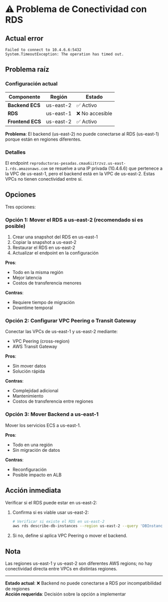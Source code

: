 # ⚠️ Problema de Conectividad con RDS

## Actual error

```
Failed to connect to 10.4.6.6:5432
System.TimeoutException: The operation has timed out.
```

## Problema raíz

### Configuración actual

| Componente | Región | Estado |
|-----------|--------|--------|
| **Backend ECS** | us-east-2 | ✅ Activo |
| **RDS** | us-east-1 | ❌ No accesible |
| **Frontend ECS** | us-east-2 | ✅ Activo |

**Problema**: El backend (us-east-2) no puede conectarse al RDS (us-east-1) porque están en regiones diferentes.

### Detalles

El endpoint `reproductoras-pesadas.cmau6iitrzvz.us-east-1.rds.amazonaws.com` se resuelve a una IP privada (10.4.6.6) que pertenece a la VPC de us-east-1, pero el backend está en la VPC de us-east-2. Estas VPCs no tienen conectividad entre sí.

## Opciones

Tres opciones:

### Opción 1: Mover el RDS a us-east-2 (recomendado si es posible)

1. Crear una snapshot del RDS en us-east-1
2. Copiar la snapshot a us-east-2
3. Restaurar el RDS en us-east-2
4. Actualizar el endpoint en la configuración

**Pros**:
- Todo en la misma región
- Mejor latencia
- Costos de transferencia menores

**Contras**:
- Requiere tiempo de migración
- Downtime temporal

### Opción 2: Configurar VPC Peering o Transit Gateway

Conectar las VPCs de us-east-1 y us-east-2 mediante:
- VPC Peering (cross-region)
- AWS Transit Gateway

**Pros**:
- Sin mover datos
- Solución rápida

**Contras**:
- Complejidad adicional
- Mantenimiento
- Costos de transferencia entre regiones

### Opción 3: Mover Backend a us-east-1

Mover los servicios ECS a us-east-1.

**Pros**:
- Todo en una región
- Sin migración de datos

**Contras**:
- Reconfiguración
- Posible impacto en ALB

## Acción inmediata

Verificar si el RDS puede estar en us-east-2:

1. Confirma si es viable usar us-east-2:
   ```bash
   # Verificar si existe el RDS en us-east-2
   aws rds describe-db-instances --region us-east-2 --query 'DBInstances[*].[DBInstanceIdentifier,Engine,EngineVersion]' --output table
   ```

2. Si no, define si aplica VPC Peering o mover el backend.

## Nota

Las regiones us-east-1 y us-east-2 son diferentes AWS regions; no hay conectividad directa entre VPCs en distintas regiones.

---

**Estado actual**: ❌ Backend no puede conectarse a RDS por incompatibilidad de regiones  
**Acción requerida**: Decisión sobre la opción a implementar

